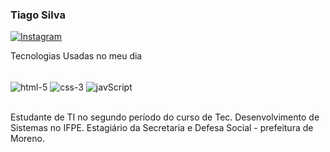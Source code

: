 ### Tiago Silva

[![Instagram](https://img.shields.io/badge/Instagram-E4405F?style=for-the-badge&logo=instagram&logoColor=white)](https://www.instagram.com/tiag2_silva/)




Tecnologias Usadas no meu dia

<div style="display:inline_block>"></br>
<img align="center"  alt="html-5" src="https://img.shields.io/badge/HTML5-E34F26?style=for-the-badge&logo=html5&logoColor=white">
<img align="center"  alt="css-3" src="https://img.shields.io/badge/CSS3-1572B6?style=for-the-badge&logo=css3&logoColor=white">
<img align="center"  alt="javScript" src="https://img.shields.io/badge/JavaScript-323330?style=for-the-badge&logo=javascript&logoColor=F7DF1E">
</div></br>

Estudante de TI no segundo período do curso de Tec. Desenvolvimento de Sistemas no IFPE.
Estagiário da Secretaria e Defesa Social - prefeitura de Moreno.
